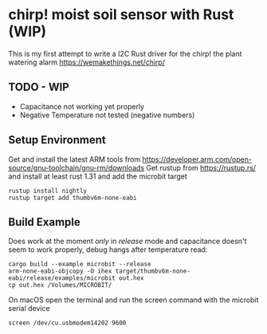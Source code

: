 chirp! moist soil sensor with Rust (WIP)
========================================

This is my first attempt to write a I2C Rust driver for the chirp! the plant watering alarm https://wemakethings.net/chirp/

## TODO - WIP
- Capacitance not working yet properly
- Negative Temperature not tested (negative numbers)

## Setup Environment
Get and install the latest ARM tools from https://developer.arm.com/open-source/gnu-toolchain/gnu-rm/downloads
Get rustup from https://rustup.rs/ and install at least rust 1.31 and add the microbit target

    rustup install nightly
    rustup target add thumbv6m-none-eabi

## Build Example
Does work at the moment *only* in *release* mode and capacitance doesn't seem to work properly, debug hangs after temperature read:

    cargo build --example microbit --release
    arm-none-eabi-objcopy -O ihex target/thumbv6m-none-eabi/release/examples/microbit out.hex
    cp out.hex /Volumes/MICROBIT/

On macOS open the terminal and run the screen command with the microbit serial device

    screen /dev/cu.usbmodem14202 9600
